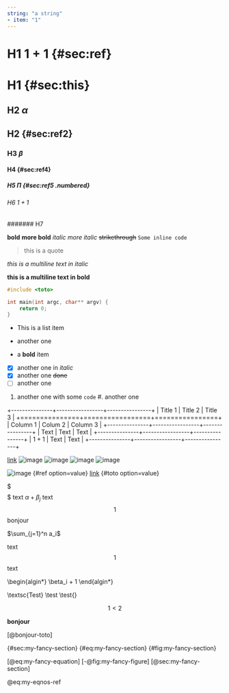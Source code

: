 ```yaml
---
string: "a string"
- item: "1"
---
```


# H1 $1 + 1$ {#sec:ref}

H1 {#sec:this}
==

## H2 $\alpha$

H2 {#sec:ref2}
--

### H3 $\beta$

#### H4 {#sec:ref4}

##### H5 $\Pi$ {#sec:ref5 .numbered}

###### H6 $1+1$

####### H7

**bold**
__more bold__
*italic*
_more italic_
~~strikethrough~~
`Some inline code`
> this is a quote

_this is
a multiline text
in italic_

**this is a multiline
text
in bold**

```cpp
#include <toto>

int main(int argc, char** argv) {
	return 0;
}
```


* This is a list item
+ another one
- a **bold** item
- [x] another one in _italic_
- [X] another one ~~done~~
- [ ] another one
1. another one with some `code`
#. another one

+---------------+-----------------+----------------+
| Title 1       |     Title 2     |        Title 3 |
+===============+=================+================+
| Column 1      |     Colum 2     |       Column 3 |
+---------------+-----------------+----------------+
| Text          |     Text        |        Text    |
+---------------+-----------------+----------------+
| $1 + 1$       |     Text        |        Text    |
+---------------+-----------------+----------------+

[link](https://www.some-link.rezometz.org/to-to/ti_ti/)
![image](some-image.jpeg)
![image](/fu-ll/pa_th/to/some-image.jpeg)
![image](~/path/from/home/some-image.jpeg)
![image](relative/path/to/some-image.jpeg)

![image](some-image.jpeg) {#ref option=value}
[link](https://www.some-link.rezometz.org/to-to/ti_ti/) {#toto option=value}

$
$$
$$$$
$$$
text
$\alpha + \beta_j$
text
$$1$$
bonjour

$\sum_{j=1}^n a_i$

text
$$1$$
text

\begin{algin*}
	\beta_i + 1
\end{algin*}

\textsc{Test}
\test
\test{}

$$1 < 2$$

<b>bonjour</b>

[@bonjour-toto]

{#sec:my-fancy-section}
{#eq:my-fancy-section}
{#fig:my-fancy-section}

[@eq:my-fancy-equation]
[-@fig:my-fancy-figure]
[@sec:my-fancy-section]

@eq:my-eqnos-ref
